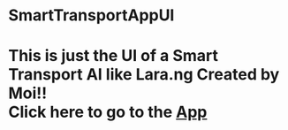 # SmartTransportAppUI
<h1>This is just the UI of a Smart Transport AI like Lara.ng Created by Moi!!</h1.



<br>Click here to go to the <a href="https://hacktivist123.github.io/SmartTransportUI">App</a></br>
